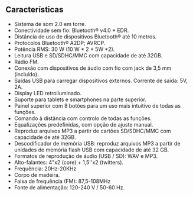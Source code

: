 ## Características  

- Sistema de som 2.0 em torre. 
- Conectividade sem fio: Bluetooth® v4.0 + EDR. 
- Distância de uso de dispositivos Bluetooth® até 10 metros. 
- Protocolos Bluetooth® A2DP; AVRCP. 
- Potência RMS: 30 W (10 W * 2 + 5W *2). 
- Leitura USB e SD/SDHC/MMC com capacidade de até 32GB. 
- Rádio FM. 
- Conexão com dispositivos de áudio com fio com jack de 3,5 mm (incluído). 
- Saídas USB para carregar dispositivos externos. Corrente de saída: 5V, 2A. 
- Display LED retroiluminado. 
- Suporte para tablets e smartphones na parte superior. 
- Painel superior com 8 botões para um uso mais intuitivo de todas as funções. 
- Comando à distância com controlo de todas as funções. 
- Equalizações predefinidas, com opção de ajuste manual. 
- Reproduz arquivos MP3 a partir de cartões SD/SDHC/MMC com capacidade de até 32GB. 
- Descodificador de memória USB: reproduz arquivos MP3 a partir de unidades de memória flash USB com capacidade de até 32 GB. 
- Formatos de reprodução de áudio (USB / SD): WAV e MP3. 
- Alto-falantes: 4"x2 (core) + 1,5''x2 (twitters). 
- Frequência: 20Hz-20KHz 
- Corpo de madeira. 
- Faixa de frequência (FM): 87,5-108MHz 
- Fonte de alimentação: 120-240 V / 50-60 Hz.
